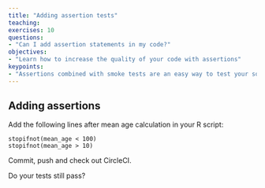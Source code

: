 ```yaml
---
title: "Adding assertion tests"
teaching: 
exercises: 10
questions:
- "Can I add assertion statements in my code?"
objectives:
- "Learn how to increase the quality of your code with assertions"
keypoints:
- "Assertions combined with smoke tests are an easy way to test your software"
---
```


## Adding assertions

Add the following lines after mean age calculation in your R script:
```
stopifnot(mean_age < 100)
stopifnot(mean_age > 10)
```
Commit, push and check out CircleCI.

Do your tests still pass?
